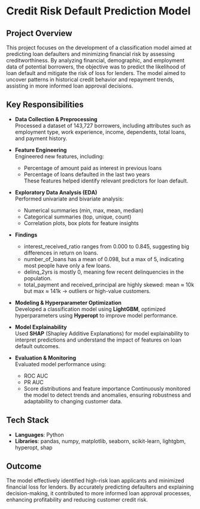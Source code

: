 # Credit Risk Default Prediction Model

## Project Overview

This project focuses on the development of a classification model aimed at predicting loan defaulters and minimizing financial risk by assessing creditworthiness. By analyzing financial, demographic, and employment data of potential borrowers, the objective was to predict the likelihood of loan default and mitigate the risk of loss for lenders. The model aimed to uncover patterns in historical credit behavior and repayment trends, assisting in more informed loan approval decisions.

## Key Responsibilities

- **Data Collection & Preprocessing**  
  Processed a dataset of 143,727 borrowers, including attributes such as employment type, work experience, income, dependents, total loans, and payment history.

- **Feature Engineering**  
  Engineered new features, including:
    - Percentage of amount paid as interest in previous loans
    - Percentage of loans defaulted in the last two years  
  These features helped identify relevant predictors for loan default.

- **Exploratory Data Analysis (EDA)**  
  Performed univariate and bivariate analysis:
    - Numerical summaries (min, max, mean, median)
    - Categorical summaries (top, unique, count)
    - Correlation plots, box plots for feature insights
      
- **Findings**
    - interest_received_ratio ranges from 0.000 to 0.845, suggesting big differences in return on loans.
    - number_of_loans has a mean of 0.098, but a max of 5, indicating most people have only a few loans.
    - delinq_2yrs is mostly 0, meaning few recent delinquencies in the population.
    - total_payment and received_principal are highly skewed: mean ≈ 10k but max ≈ 141k → outliers or high-value customers.

- **Modeling & Hyperparameter Optimization**  
  Developed a classification model using **LightGBM**, optimized hyperparameters using **Hyperopt** to improve model performance.

- **Model Explainability**  
  Used **SHAP** (Shapley Additive Explanations) for model explainability to interpret predictions and understand the impact of features on loan default outcomes.

- **Evaluation & Monitoring**  
  Evaluated model performance using:
    - ROC AUC
    - PR AUC
    - Score distributions and feature importance
  Continuously monitored the model to detect trends and anomalies, ensuring robustness and adaptability to changing customer data.

## Tech Stack

- **Languages**: Python
- **Libraries**: pandas, numpy, matplotlib, seaborn, scikit-learn, lightgbm, hyperopt, shap

## Outcome

The model effectively identified high-risk loan applicants and minimized financial loss for lenders. By accurately predicting defaulters and explaining decision-making, it contributed to more informed loan approval processes, enhancing profitability and reducing customer credit risk.
